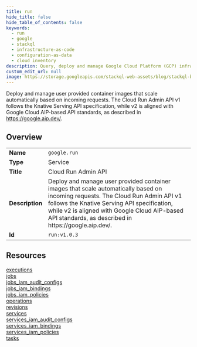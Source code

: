 ```yaml
---
title: run
hide_title: false
hide_table_of_contents: false
keywords:
  - run
  - google
  - stackql
  - infrastructure-as-code
  - configuration-as-data
  - cloud inventory
description: Query, deploy and manage Google Cloud Platform (GCP) infrastructure and resources using SQL
custom_edit_url: null
image: https://storage.googleapis.com/stackql-web-assets/blog/stackql-blog-post-featured-image.png
---
```

Deploy and manage user provided container images that scale automatically based on incoming requests. The Cloud Run Admin API v1 follows the Knative Serving API specification, while v2 is aligned with Google Cloud AIP-based API standards, as described in https://google.aip.dev/.  
    

## Overview
<table><tbody>
<tr><td><b>Name</b></td><td><code>google.run</code></td></tr>
<tr><td><b>Type</b></td><td>Service</td></tr>
<tr><td><b>Title</b></td><td>Cloud Run Admin API</td></tr>
<tr><td><b>Description</b></td><td>Deploy and manage user provided container images that scale automatically based on incoming requests. The Cloud Run Admin API v1 follows the Knative Serving API specification, while v2 is aligned with Google Cloud AIP-based API standards, as described in https://google.aip.dev/.</td></tr>
<tr><td><b>Id</b></td><td><code>run:v1.0.3</code></td></tr>
</tbody></table>

## Resources
<div class="row">
<div class="providerDocColumn">
<a href="/providers/google/run/executions/">executions</a><br />
<a href="/providers/google/run/jobs/">jobs</a><br />
<a href="/providers/google/run/jobs_iam_audit_configs/">jobs_iam_audit_configs</a><br />
<a href="/providers/google/run/jobs_iam_bindings/">jobs_iam_bindings</a><br />
<a href="/providers/google/run/jobs_iam_policies/">jobs_iam_policies</a><br />
<a href="/providers/google/run/operations/">operations</a><br />
</div>
<div class="providerDocColumn">
<a href="/providers/google/run/revisions/">revisions</a><br />
<a href="/providers/google/run/services/">services</a><br />
<a href="/providers/google/run/services_iam_audit_configs/">services_iam_audit_configs</a><br />
<a href="/providers/google/run/services_iam_bindings/">services_iam_bindings</a><br />
<a href="/providers/google/run/services_iam_policies/">services_iam_policies</a><br />
<a href="/providers/google/run/tasks/">tasks</a><br />
</div>
</div>
